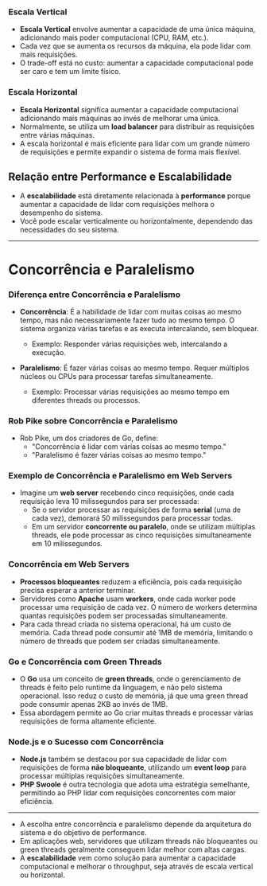 ### Escala Vertical
- **Escala Vertical** envolve aumentar a capacidade de uma única máquina, adicionando mais poder computacional (CPU, RAM, etc.).
- Cada vez que se aumenta os recursos da máquina, ela pode lidar com mais requisições.
- O trade-off está no custo: aumentar a capacidade computacional pode ser caro e tem um limite físico.
  
### Escala Horizontal
- **Escala Horizontal** significa aumentar a capacidade computacional adicionando mais máquinas ao invés de melhorar uma única.
- Normalmente, se utiliza um **load balancer** para distribuir as requisições entre várias máquinas.
- A escala horizontal é mais eficiente para lidar com um grande número de requisições e permite expandir o sistema de forma mais flexível.

## Relação entre Performance e Escalabilidade
- A **escalabilidade** está diretamente relacionada à **performance** porque aumentar a capacidade de lidar com requisições melhora o desempenho do sistema.
- Você pode escalar verticalmente ou horizontalmente, dependendo das necessidades do seu sistema.
  
---

# Concorrência e Paralelismo

### Diferença entre Concorrência e Paralelismo
- **Concorrência**: É a habilidade de lidar com muitas coisas ao mesmo tempo, mas não necessariamente fazer tudo ao mesmo tempo. O sistema organiza várias tarefas e as executa intercalando, sem bloquear.
  - Exemplo: Responder várias requisições web, intercalando a execução.
  
- **Paralelismo**: É fazer várias coisas ao mesmo tempo. Requer múltiplos núcleos ou CPUs para processar tarefas simultaneamente.
  - Exemplo: Processar várias requisições ao mesmo tempo em diferentes threads ou processos.

### Rob Pike sobre Concorrência e Paralelismo
- Rob Pike, um dos criadores de Go, define:
  - "Concorrência é lidar com várias coisas ao mesmo tempo."
  - "Paralelismo é fazer várias coisas ao mesmo tempo."

### Exemplo de Concorrência e Paralelismo em Web Servers
- Imagine um **web server** recebendo cinco requisições, onde cada requisição leva 10 milissegundos para ser processada:
  - Se o servidor processar as requisições de forma **serial** (uma de cada vez), demorará 50 milissegundos para processar todas.
  - Em um servidor **concorrente ou paralelo**, onde se utilizam múltiplas threads, ele pode processar as cinco requisições simultaneamente em 10 milissegundos.

### Concorrência em Web Servers
- **Processos bloqueantes** reduzem a eficiência, pois cada requisição precisa esperar a anterior terminar.
- Servidores como **Apache** usam **workers**, onde cada worker pode processar uma requisição de cada vez. O número de workers determina quantas requisições podem ser processadas simultaneamente.
- Para cada thread criada no sistema operacional, há um custo de memória. Cada thread pode consumir até 1MB de memória, limitando o número de threads que podem ser criadas simultaneamente.
  
### Go e Concorrência com Green Threads
- O **Go** usa um conceito de **green threads**, onde o gerenciamento de threads é feito pelo runtime da linguagem, e não pelo sistema operacional. Isso reduz o custo de memória, já que uma green thread pode consumir apenas 2KB ao invés de 1MB.
- Essa abordagem permite ao Go criar muitas threads e processar várias requisições de forma altamente eficiente.

### Node.js e o Sucesso com Concorrência
- **Node.js** também se destacou por sua capacidade de lidar com requisições de forma **não bloqueante**, utilizando um **event loop** para processar múltiplas requisições simultaneamente.
- **PHP Swoole** é outra tecnologia que adota uma estratégia semelhante, permitindo ao PHP lidar com requisições concorrentes com maior eficiência.

---

- A escolha entre concorrência e paralelismo depende da arquitetura do sistema e do objetivo de performance.
- Em aplicações web, servidores que utilizam threads não bloqueantes ou green threads geralmente conseguem lidar melhor com altas cargas.
- A **escalabilidade** vem como solução para aumentar a capacidade computacional e melhorar o throughput, seja através de escala vertical ou horizontal.
